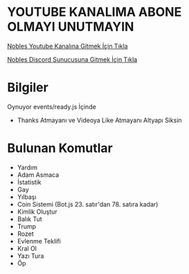 # YOUTUBE KANALIMA ABONE OLMAYI UNUTMAYIN

[Nobles Youtube Kanalına Gitmek İçin Tıkla](https://www.youtube.com/noblesyt)

[Nobles Discord Sunucusuna Gitmek İçin Tıkla](https://discord.gg/Rs5ss84)

# Bilgiler

Oynuyor events/ready.js İçinde

- Thanks Atmayanı ve Videoya Like Atmayanı Altyapı Siksin

# Bulunan Komutlar

- Yardım
- Adam Asmaca
- İstatistik
- Gay
- Yılbaşı
- Coin Sistemi (Bot.js 23. satır'dan 78. satıra kadar)
- Kimlik Oluştur
- Balık Tut
- Trump
- Rozet
- Evlenme Teklifi
- Kral Ol
- Yazı Tura
- Öp